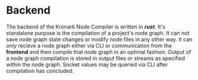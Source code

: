 # Backend

The backend of the Kronark Node Compiler is written in ***rust***. It's standalone purpose is the compilation of a project's node graph. It can *not* save node graph state changes or modify node files in any other way. It can *only* recieve a node graph either via CLI or communication from the **frontend** and then compile that node graph in an optimal fashion. Output of a node graph compilation is stored in output files or streams as specified within the node graph. Socket values may be queried via CLI after compilation has concluded.
